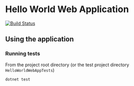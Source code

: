 # Hello World Web Application


[![Build Status](https://dev.azure.com/AntonBriganti/HelloWorldWebApplication/_apis/build/status/antonbriganti-myob.HelloWorldWebApp?branchName=master)](https://dev.azure.com/AntonBriganti/HelloWorldWebApplication/_build/latest?definitionId=1&branchName=master)

## Using the application
### Running tests
From the project root directory (or the test project directory `HelloWorldWebAppTests`)
```
dotnet test
```
